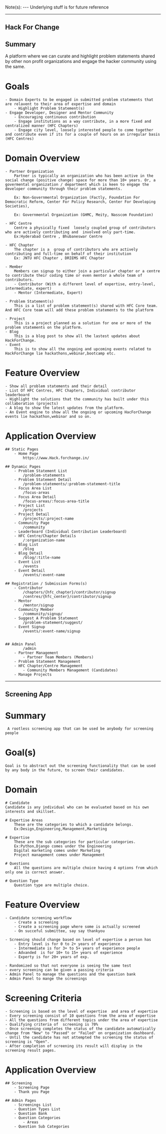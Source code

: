 Note(s):
--- Underlying stuff is for future reference

------------------------------------------------------------------------------------------------------
Hack For Change
------------------------------------------------------------------------------------------------------

## Summary
A platform where we can curate and highlight problem statements shared by other non profit organizations and engage the hacker community using the same.

# Goals 
    - Domain Experts to be engaged in submitted problem statements that are relavent to their area of expertise and domain
        - Highlight Problem Statement(s)
	- Engage Developer, Designer and Mentor Community
		- Encouraging continuous contribution
		- Engage institutions as a way contribute, in a more fixed and centralized manner (HFC Chapters)
		- Engage city level, loosely interested people to come together and contribute even if its for a couple of hours on an irregular basis (HFC Centres)

# Domain Overview

	- Partner Organization
		Partner is typically an organization who has been active in the social change (positive change) space for more than 10+ years. Or, a govermental organization / department which is keen to engage the developer community through their problem statements.

		Ex: Non-Governmental Organization (Factly, Foundation For Democratic Reform, Center For Policy Research, Center For Developing Societies),

		Ex: Governmental Organization (GHMC, Meity, Nasscom Foundation)

	- HFC Centre
		Centre a physically fixed  loosely coupled group of contributors who are actively contributing and  involved only part-time. 
		Ex:Hyderabad Centre , Bhubaneswar Centre  

	- HFC Chapter
		The chapter is a  group of contributors who are actively contributing and full-time on behalf of their institution
		Ex: JNTU HFC Chapter , DRIEMS HFC Chapter  

	- Member
		Members can signup to either join a particular chapter or a centre to contribute their coding time or even mentor a whole team of contributors.
		- Contributor (With a different level of expertise, entry-level, intermediate, expert)
		- Mentor (Intermediate, Expert)

	- Problem Statement(s)
		This is a list of problem statement(s) shared with HFC Core team. And HFC Core team will add these problem statements to the platform

	- Project
		This is a project planned as a solution for one or more of the problem statements on the platform.
	- Blog  
		This is a blog post to show all the lastest updates about HackForChange.  
	- Event  
		This is to show all the ongoing and upcoming events related to HackForChange lie hackathons,webinar,bootcamp etc.

# Feature Overview
	- Show all problem statements and their detail
	- List Of HFC Centres, HFC Chapters, Individual contributor leaderboard
	- Highlight the solutions that the community has built under this collaboration (projects)  
	- A blog to show the latest updates from the platform.  
	- An Event engine to show all the ongoing or upcoming HacForChange events lie hackathon,webinar and so on.

# Application Overview
	## Static Pages
		- Home Page
			https://www.Hack.forchange.in/

	## Dynamic Pages
		- Problem Statement List
			/problem-statements
		- Problem Statement Detail
			/problem-statements/:problem-statement-title
		- Focus Area List  
			/focus-areas  
		- Focus Area Detail  
			/focus-areas/:focus-area-title  
		- Project List  
			/projects  
		- Project Detail  
			/projects/:project-name  
		- Community Page  
			/community 
		- Leaderboard (Individual Contribution Leaderboard)  
		- HFC Centre/Chapter Details  
			/:organization-name 
		- Blog List  
			/blog  
		- Blog Detail  
			/blog/:title-name
		- Event List
			/events  
		- Event Detail  
			/events/:event-name

	## Registration / Submission Forms(s)
		- Contributor 
			/chapters/{hfc_chapter}/contributor/signup
			/centres/{hfc_center}/contributor/signup
		- Mentor  
			/mentor/signup  
		- Community Member 
			/community/signup/  
		- Suggest A Problem Statement  
			/problem-statement/suggest/  
		- Event Signup 
			/events/:event-name/signup 


	## Admin Panel  
			/admin
		- Partner Management
			- Partner Team Members (Members)
		- Problem Statement Management
		- HFC Chapter/Centre Management
			- Community Members Management (Candidates)
		- Manage Projects



------------------------------------------------------------------------------------------------------
Screening App
------------------------------------------------------------------------------------------------------

# Summary
	 A rootless screening app that can be used be anybody for screening people  

# Goal(s)
	Goal is to abstract out the screening functionality that can be used by any body in the future, to screen their candidates.

# Domain
	# Candidate
	Candidate is any individual who can be evaluated based on his own interests and skillset.

	# Expertise Areas 
		These are the categories to which a candidate belongs.   
		Ex:Design,Engineering,Management,Marketing  

	# Expertise  
		These are the sub categories for particular categories.  
		Ex:Python,Django comes under the Engineering  
		Digital marketing comes under Marketing  
		Project management comes under Management  

	# Questions  
		All the questions are multiple choice having 4 options from which only one is correct answer.  

	# Question Type	
		Question type are multiple choice.    

# Feature Overview
	- Candidate screening workflow
		- Create a screening
		- Create a screening page where some is actually screened
		- On succeful submittee, say say thankyou

	- Screening should change based on level of expertise a person has
		- Entry level is for 0 to 2+ years of experience  
		- Intermediate is for 3+ to 5+ years of experience people
		- Advanded  is for 10+ to 15+ years of experience  
		- Experty is for 20+ years of exp.

	- Randomized so that not everyone is seeing the same test
	- every screening can be given a passing criteria
	- Admin Panel to manage the questions and the question bank
	- Admin Panel to mange the screenings

# Screening Criteria  
	- Screening is based on the level of expertise  and area of expertise  
	- Every screening consist of 10 questions from the area of expertise 
	- All the questions from different topics under the area of expertise  
	- Qualifying criteria of  screening is 70%   
	- Once screening completes the status of the candidate automatically change from "New" to "Passed" or "Failed" on organization dashboard.  
	- Until the candidate has not attempted the screening the status of screening is "Open".
	- After completion of screening its result will display in the screening result pages. 

# Application Overview
	## Screening 		
		- Screening Page
		- Thank you Page

	## Admin Pages
		- Screenings List
		- Question Types List
		- Question Bank
		- Question Categories
			- Areas
		- Question Sub Categories
